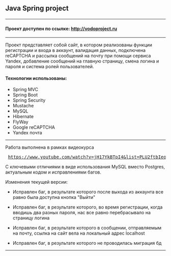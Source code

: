
## Java Spring project <hr>
#### Проект доступен по ссылке: http://vodoproject.ru
<hr>

Проект представляет собой сайт, 
в котором реализованы функции регистрации и входа в аккаунт, 
валидация данных, подключена reCAPTCHA и рассылка сообщений на почту при помощи сервиса Yandex, 
добавление сообщений на главную страницу, смена логина и пароля и система ролей пользователей.

#### Технологии использованы:

- Spring MVC
- Spring Boot
- Spring Security
- Mustache
- MySQL
- Hibernate
- FlyWay
- Google reCAPTCHA
- Yandex почта
<hr>

Работа выполнена в рамках видеокурса <pre> https://www.youtube.com/watch?v=jH17YkBTpI4&list=PLU2ftbIeotGoGSEUf54LQH-DgiQPF2XRO&ab_channel=letsCode </pre>

С ключевыми отличиями в виде использования MySQL вместо Postgres, актуальным кодом и исправлениями багов.

Изменения текущей версии:

- Исправлен баг, в результате которого после выхода из аккаунта все равно была доступна кнопка "Выйти"

- Исправлен баг, в результате которого, во время регистрации, когда вводишь два разных пароля, нас все равно перебрасывало на страницу логина

- Исправлен баг, в результате которого в сообщении, отправляемым на почту, ссылка на сайт вела на локальный адрес localhost

- Исправлен баг, в результате которого не проводилась миграция бд

<hr>
